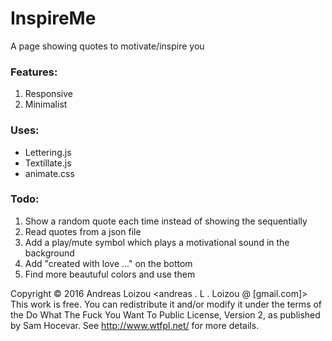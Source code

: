 # InspireMe
A page showing quotes to motivate/inspire you

### Features:

1. Responsive
2. Minimalist

### Uses:

* Lettering.js
* Textillate.js
* animate.css

### Todo:
1. Show a random quote each time instead of showing the sequentially
2. Read quotes from a json file
3. Add a play/mute symbol which plays a motivational sound in the background
4. Add "created with love ..." on the bottom
5. Find more beautuful colors and use them


Copyright © 2016 Andreas Loizou <andreas . L . Loizou @ [gmail.com]>
This work is free. You can redistribute it and/or modify it under the
terms of the Do What The Fuck You Want To Public License, Version 2,
as published by Sam Hocevar. See http://www.wtfpl.net/ for more details.

